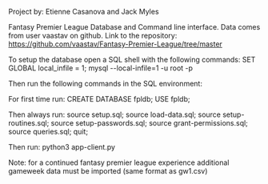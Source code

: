 Project by: Etienne Casanova and Jack Myles

Fantasy Premier League Database and Command line interface.
Data comes from user vaastav on github. Link to the repository:
https://github.com/vaastav/Fantasy-Premier-League/tree/master

To setup the database open a SQL shell with the following commands:
SET GLOBAL local_infile = 1;
mysql --local-infile=1 -u root -p

Then run the following commands in the SQL environment:

For first time run:
CREATE DATABASE fpldb;
USE fpldb;

Then always run:
source setup.sql;
source load-data.sql;
source setup-routines.sql;
source setup-passwords.sql;
source grant-permissions.sql;
source queries.sql;
quit;

Then run:
python3 app-client.py

Note: for a continued fantasy premier league experience additional gameweek data must be imported (same format as gw1.csv)